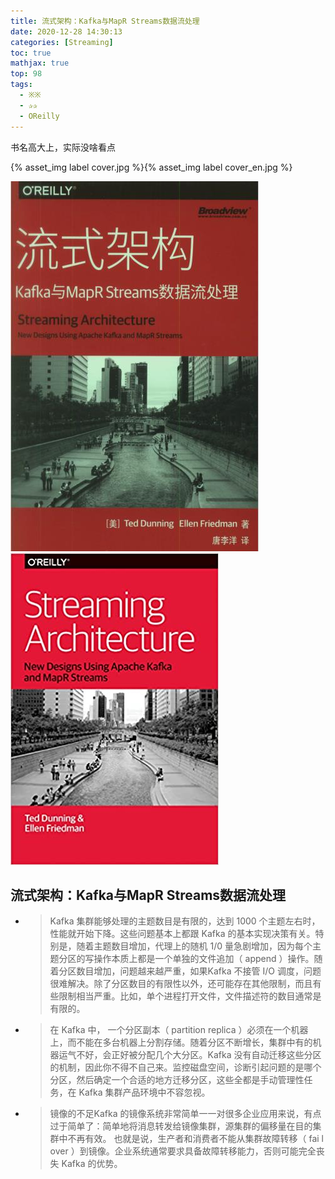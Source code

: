 ```yaml
---
title: 流式架构：Kafka与MapR Streams数据流处理
date: 2020-12-28 14:30:13
categories: [Streaming]
toc: true
mathjax: true
top: 98
tags:
  - ※※
  - ✰✰
  - OReilly
---
```


书名高大上，实际没啥看点

{% asset_img label cover.jpg %}{% asset_img label cover_en.jpg %}

![](流式架构：Kafka与MapR-Streams数据流处理/cover.jpg)![](流式架构：Kafka与MapR-Streams数据流处理/cover_en.jpg)


<!-- more -->

## 流式架构：Kafka与MapR Streams数据流处理

- > Kafka 集群能够处理的主题数目是有限的，达到 1000 个主题左右时，性能就开始下降。这些问题基本上都跟 Kafka 的基本实现决策有关。特别是，随着主题数目增加，代理上的随机 1/0 量急剧增加，因为每个主题分区的写操作本质上都是一个单独的文件追加（ append ）操作。随着分区数目增加，问题越来越严重，如果Kafka 不接管 I/O 调度，问题很难解决。除了分区数目的有限性以外，还可能存在其他限制，而且有些限制相当严重。比如，单个进程打开文件，文件描述符的数目通常是有限的。

- > 在 Kafka 中， 一个分区副本（ partition replica ）必须在一个机器上，而不能在多台机器上分割存储。随着分区不断增长，集群中有的机器运气不好，会正好被分配几个大分区。Kafka 没有自动迁移这些分区的机制，因此你不得不自己来。监控磁盘空间，诊断引起问题的是哪个分区，然后确定一个合适的地方迁移分区，这些全都是手动管理性任务，在 Kafka 集群产品环境中不容忽视。

- > 镜像的不足Kafka 的镜像系统非常简单一一对很多企业应用来说，有点过于简单了：简单地将消息转发给镜像集群，源集群的偏移量在目的集群中不再有效。 也就是说，生产者和消费者不能从集群故障转移（ fai l over ）到镜像。企业系统通常要求具备故障转移能力，否则可能完全丧失 Kafka 的优势。

